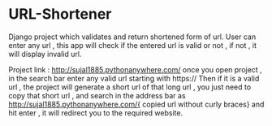 # URL-Shortener
Django project which validates and return shortened form of url.
User can enter any url , this app will check if the entered url is valid or not , if not , it will display invalid url.

Project link : http://sujal1885.pythonanywhere.com/
once you open project , in the search bar enter any valid url starting with https:// 
Then if it is a valid url , the project will generate a short url of that long url , you just need to copy that short url , and search in the address bar as http://sujal1885.pythonanywhere.com/{ copied url without curly braces} and hit enter , it will redirect you to the required website.

